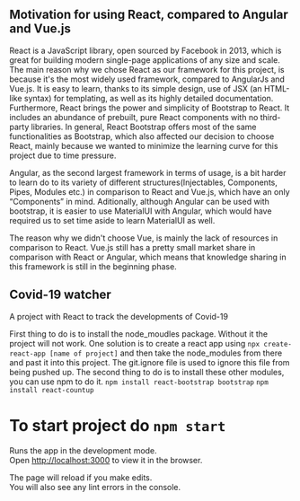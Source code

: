 ## Motivation for using React, compared to Angular and Vue.js

React is a JavaScript library, open sourced by Facebook in 2013, which is great for building modern single-page applications of any size and scale.
The main reason why we chose React as our framework for this project, is because it's the most widely used framework, compared to AngularJs and Vue.js. It is easy to learn, thanks to its simple design, use of JSX (an HTML-like syntax) for templating, as well as its highly detailed documentation. 
Furthermore, React brings the power and simplicity of Bootstrap to React. It includes an abundance of prebuilt, pure React components with no third-party libraries. In general, React Bootstrap offers most of the same functionalities as Bootstrap, which also affected our decision to choose React, mainly because we wanted to minimize the learning curve for this project due to time pressure.

Angular, as the second largest framework in terms of usage, is a bit harder to learn do to its variety of different structures(Injectables, Components, Pipes, Modules etc.) in comparison to React and Vue.js, which have an only “Components” in mind. Aditionally, although Angular can be used with bootstrap, it is easier to use MaterialUI with Angular, which would have required us to set time aside to learn MaterialUI as well. 

The reason why we didn't choose Vue, is mainly the lack of resources in comparison to React. Vue.js still has a pretty small market share in comparison with React or Angular, which means that knowledge sharing in this framework is still in the beginning phase.




## Covid-19 watcher 
A project with React to track the developments of Covid-19

First thing to do is to install the node_moudles package. Without it the project will not work.
One solution is to create a react app using `npx create-react-app [name of project]` and then take the node_modules from there and past it into this project. The git.ignore file is used to ignore this file from being pushed up.
The second thing to do is to install these other modules, you can use npm to do it.
`npm install react-bootstrap bootstrap`
`npm install react-countup`


# To start project do `npm start`

Runs the app in the development mode.<br />
Open [http://localhost:3000](http://localhost:3000) to view it in the browser.

The page will reload if you make edits.<br />
You will also see any lint errors in the console.



